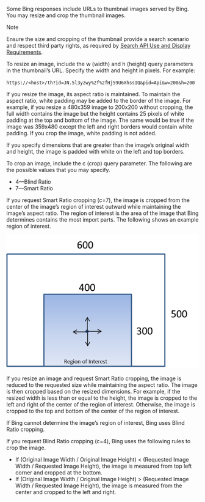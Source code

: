 Some Bing responses include URLs to thumbnail images served by Bing. You may resize and crop the thumbnail images. 

> [!NOTE]
> Ensure the size and cropping of the thumbnail provide a search scenario and respect third party rights, as required by [Search API Use and Display Requirements](/useanddisplayrequirements.md).


To resize an image, include the w (width) and h (height) query parameters in the thumbnail’s URL. Specify the width and height in pixels. For example:  
  
`https://<host>/th?id=JN.5l3yzwy%2f%2fHj59U6XhssIQ&pid=Api&w=200&h=200`  
  
If you resize the image, its aspect ratio is maintained. To maintain the aspect ratio, white padding may be added to the border of the image. For example, if you resize a 480x359 image to 200x200 without cropping, the full width contains the image but the height contains 25 pixels of white padding at the top and bottom of the image. The same would be true if the image was 359x480 except the left and right borders would contain white padding. If you crop the image, white padding is not added.  

<!--  
The following picture shows the original size of a thumbnail image (480x300).  
  
![Original landscape image](./media/cognitive-services-bing-resize-crop/bing-resize-crop-landscape.PNG)  
  
The following picture shows the image resized to 200x200. The aspect ratio is maintained and the top and bottom borders are padded with white (the black border is included to show the padding).  
  
![Resized landscape image](./media/cognitive-services-bing-resize-crop/bing-resize-crop-landscape-resized.PNG)  

-->

If you specify dimensions that are greater than the image’s original width and height, the image is padded with white on the left and top borders.  
  
To crop an image, include the c (crop) query parameter. The following are the possible values that you may specify.  
  
- 4&mdash;Blind Ratio  
- 7&mdash;Smart Ratio  
  
If you request Smart Ratio cropping (c=7), the image is cropped from the center of the image’s region of interest outward while maintaining the image’s aspect ratio. The region of interest is the area of the image that Bing determines contains the most import parts. The following shows an example region of interest.  
  
![Region of interest](./media/cognitive-services-bing-resize-crop/bing-resize-crop-regionofinterest.PNG)

If you resize an image and request Smart Ratio cropping, the image is reduced to the requested size while maintaining the aspect ratio. The image is then cropped based on the resized dimensions. For example, if the resized width is less than or equal to the height, the image is cropped to the left and right of the center of the region of interest. Otherwise, the image is cropped to the top and bottom of the center of the region of interest.  
  
<!--  
The following shows the image reduced to 200x200 using Smart Ratio cropping.  
  
![Landscape image cropped to 200x200](./media/cognitive-services-bing-resize-crop/bing-resize-crop-landscape200x200c7.PNG)
  
The following shows the image reduced to 200x100 using Smart Ratio cropping.  
   
![Landscape image cropped to 200x100](./media/cognitive-services-bing-resize-crop/bing-resize-crop-landscape200x100c7.PNG)
  
The following shows the image reduced to 100x200 using Smart Ratio cropping.  
  
![Landscape image cropped to 100x200](./media/cognitive-services-bing-resize-crop/bing-resize-crop-landscape100x200c7.PNG)

-->

If Bing cannot determine the image’s region of interest, Bing uses Blind Ratio cropping.  
  
If you request Blind Ratio cropping (c=4), Bing uses the following rules to crop the image.  
  
- If (Original Image Width / Original Image Height) < (Requested Image Width / Requested Image Height), the image is measured from top left corner and cropped at the bottom.  
- If (Original Image Width / Original Image Height) > (Requested Image Width / Requested Image Height), the image is measured from the center and cropped to the left and right.  

<!--

The following shows a portrait image that’s 225x300.  
  
![Original sunflower image](./media/cognitive-services-bing-resize-crop/bing-resize-crop-sunflower.PNG)
  
The following shows the image reduced to 200x200 using Blind Ratio cropping. The image is measured from the top left corner resulting in the bottom part of the image being cropped.  
  
![Sunflower image cropped to 200x200](./media/cognitive-services-bing-resize-crop/bing-resize-crop-sunflower200x200c4.PNG)
  
The following shows the image reduced to 200x100 using Blind Ratio cropping. The image is measured from the top left corner resulting in the bottom part of the image being cropped.  
  
![Sunflower image cropped to 200x100](./media/cognitive-services-bing-resize-crop/bing-resize-crop-sunflower200x100c4.PNG)
  
The following shows the image reduced to 100x200 using Blind Ratio cropping. The image is measured from the center resulting in the left and right parts of the image being cropped.  
  
![Sunflower image cropped to 100x200](./media/cognitive-services-bing-resize-crop/bing-resize-crop-sunflower100x200c4.PNG)

-->